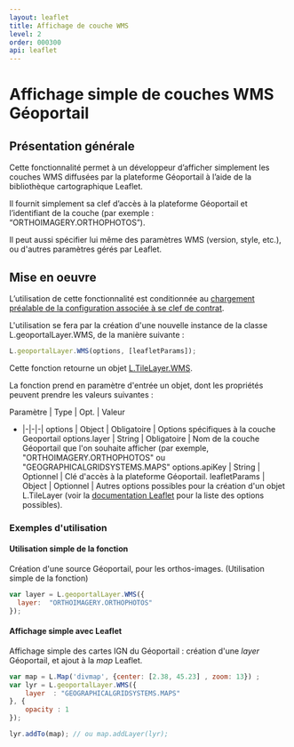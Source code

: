 ```yaml
---
layout: leaflet
title: Affichage de couche WMS
level: 2
order: 000300
api: leaflet
---
```


# Affichage simple de couches WMS Géoportail

## Présentation générale

Cette fonctionnalité permet à un développeur d’afficher simplement les couches WMS diffusées par la plateforme Géoportail à l’aide de la bibliothèque cartographique Leaflet.

Il fournit simplement sa clef d’accès à la plateforme Géoportail et l’identifiant de la couche (par exemple : “ORTHOIMAGERY.ORTHOPHOTOS”).

Il peut aussi spécifier lui même des paramètres WMS (version, style, etc.), ou d'autres paramètres gérés par Leaflet.


## Mise en oeuvre

L’utilisation de cette fonctionnalité est conditionnée au [chargement préalable de la configuration associée à se clef de contrat](./leaflet-autoconf.html).

L'utilisation se fera par la création d'une nouvelle instance de la classe L.geoportalLayer.WMS, de la manière suivante :

``` javascript
L.geoportalLayer.WMS(options, [leafletParams]);
```

Cette fonction retourne un objet [L.TileLayer.WMS](http://leafletjs.com/reference.html#tilelayer-wms).

La fonction prend en paramètre d'entrée un objet, dont les propriétés peuvent prendre les valeurs suivantes :

Paramètre |  Type   |    Opt.     | Valeur
- |-|-|-|
options           | Object  | Obligatoire | Options spécifiques à la couche Geoportail
options.layer     | String  | Obligatoire | Nom de la couche Géoportail que l'on souhaite afficher (par exemple, "ORTHOIMAGERY.ORTHOPHOTOS" ou "GEOGRAPHICALGRIDSYSTEMS.MAPS"
options.apiKey    | String  | Optionnel   | Clé d'accès à la plateforme Géoportail.
leafletParams     | Object  | Optionnel   | Autres options possibles pour la création d'un objet L.TileLayer (voir la [documentation Leaflet](http://leafletjs.com/reference.html#tilelayer-wms) pour la liste des options possibles).


### Exemples d'utilisation

#### Utilisation simple de la fonction

Création d'une source Géoportail, pour les orthos-images. (Utilisation simple de la fonction)

``` javascript
var layer = L.geoportalLayer.WMS({
  layer:  "ORTHOIMAGERY.ORTHOPHOTOS"
});
```

#### Affichage simple avec Leaflet

Affichage simple des cartes IGN du Géoportail : création d'une *layer* Géoportail, et ajout à la *map* Leaflet.

``` javascript
var map = L.Map('divmap', {center: [2.38, 45.23] , zoom: 13}) ;
var lyr = L.geoportalLayer.WMS({
    layer  : "GEOGRAPHICALGRIDSYSTEMS.MAPS"
}, {
    opacity : 1
});

lyr.addTo(map); // ou map.addLayer(lyr);
```

<!--
#### Affichage simple d'une couche en Lambert 93 avec Leaflet

Affichage simple de la BDOrtho du Géoportail en Lambert 93 : création d'une *layer* Géoportail, et ajout à la *map* Leaflet.

``` javascript
var map = L.Map('divmap', {
    crs : L.geoportalCRS.EPSG2154(),
}).setView();
var lyr = L.geoportalLayer.WMS({
    layer  : "ORTHOIMAGERY.ORTHOPHOTOS.BDORTHO",
    apiKey : "KEY-API"
});

lyr.addTo(map); // ou map.addLayer(lyr);
```
-->

